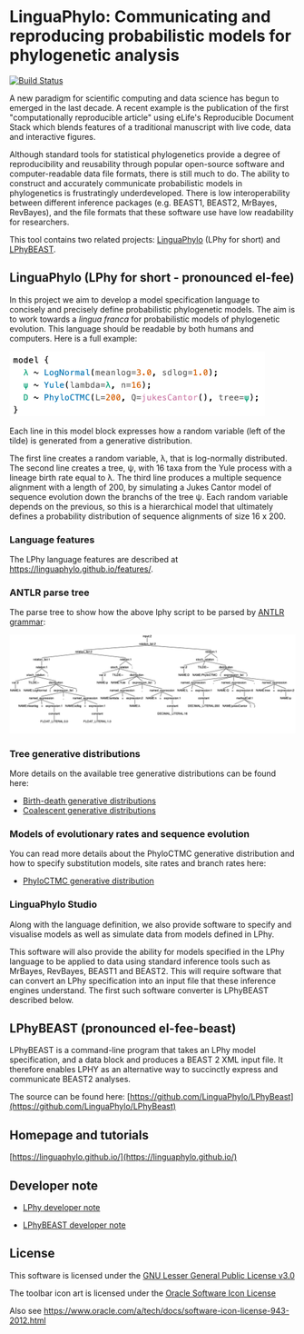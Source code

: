 # LinguaPhylo: Communicating and reproducing probabilistic models for phylogenetic analysis

[![Build Status](https://github.com/LinguaPhylo/linguaPhylo/workflows/Lphy%20tests/badge.svg)](https://github.com/LinguaPhylo/linguaPhylo/actions?query=workflow%3A%22Lphy+tests%22)

A new paradigm for scientific computing and data science has begun to emerged in the last decade. A recent example is the publication of the first "computationally reproducible article" using eLife's Reproducible Document Stack which blends features of a traditional manuscript with live code, data and interactive figures.

Although standard tools for statistical phylogenetics provide a degree of reproducibility and reusability through popular open-source software and computer-readable data file formats, there is still much to do. The ability to construct and accurately communicate probabilistic models in phylogenetics is frustratingly underdeveloped. There is low interoperability between different inference packages (e.g. BEAST1, BEAST2, MrBayes, RevBayes), and the file formats that these software use have low readability for researchers.

This tool contains two related projects: [LinguaPhylo](https://github.com/LinguaPhylo/linguaPhylo) (LPhy for short) and [LPhyBEAST](https://github.com/LinguaPhylo/LPhyBeast).

## LinguaPhylo (LPhy for short - pronounced el-fee)

In this project we aim to develop a model specification language to concisely and precisely define probabilistic phylogenetic models. The aim is to work towards a _lingua franca_ for probabilistic models of phylogenetic evolution. This language should be readable by both humans and computers. Here is a full example:

<a href="./jc-yule.png"><img src="jc-yule.png" width="450" ></a>

Each line in this model block expresses how a random variable (left of the tilde) is generated from a generative distribution.

The first line creates a random variable, λ, that is log-normally distributed. The second line creates a tree, ψ, with 16 taxa from the Yule process with a lineage birth rate equal to λ. The third line produces a multiple sequence alignment with a length of 200, by simulating a Jukes Cantor model of sequence evolution down the branchs of the tree ψ. Each random variable depends on the previous, so this is a hierarchical model that ultimately defines a probability distribution of sequence alignments of size 16 x 200.

### Language features

The LPhy language features are described at https://linguaphylo.github.io/features/. 

### ANTLR parse tree

The parse tree to show how the above lphy script to be parsed by [ANTLR grammar](lphy/src/main/java/lphy/core/parser/antlr/LPhy.g4):

<a href="./parseTree.png"><img src="parseTree.png" width="600" ></a>

### Tree generative distributions

More details on the available tree generative distributions can be found here: 

* [Birth-death generative distributions](docs/lphy/evolution/birthdeath.md)
* [Coalescent generative distributions](docs/lphy/evolution/coalescent.md)

### Models of evolutionary rates and sequence evolution

You can read more details about the PhyloCTMC generative distribution and how to specify substitution models, 
site rates and branch rates here:

* [PhyloCTMC generative distribution](docs/lphy/evolution/likelihood.md)

### LinguaPhylo Studio

Along with the language definition, we also provide software to specify and visualise models as well as simulate data from models defined in LPhy. 

This software will also provide the ability for models specified in the LPhy language to be applied to data using standard inference tools such as MrBayes, RevBayes, BEAST1 and BEAST2. This will require software that can convert an LPhy specification into an input file that these inference engines understand. The first such software converter is LPhyBEAST described below.

## LPhyBEAST (pronounced el-fee-beast)

LPhyBEAST is a command-line program that takes an LPhy model specification, and a data block and produces a BEAST 2 XML input file.
It therefore enables LPHY as an alternative way to succinctly express and communicate BEAST2 analyses.

The source can be found here: [https://github.com/LinguaPhylo/LPhyBeast](https://github.com/LinguaPhylo/LPhyBeast)

## Homepage and tutorials

[https://linguaphylo.github.io/](https://linguaphylo.github.io/)

## Developer note

- [LPhy developer note](DEV_NOTE.md)

- [LPhyBEAST developer note](https://github.com/LinguaPhylo/LPhyBeast/blob/master/DEV_NOTE.md)

## License 

This software is licensed under the [GNU Lesser General Public License v3.0](LICENSE)

The toolbar icon art is licensed under the [Oracle Software Icon License](https://github.com/LinguaPhylo/linguaPhylo/blob/master/lphy-studio/src/main/resources/LICENSE.txt)

Also see https://www.oracle.com/a/tech/docs/software-icon-license-943-2012.html
